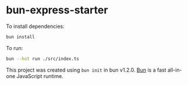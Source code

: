 # bun-express-starter

To install dependencies:

```bash
bun install
```

To run:

```bash
bun --hot run ./src/index.ts
```

This project was created using `bun init` in bun v1.2.0. [Bun](https://bun.sh) is a fast all-in-one JavaScript runtime.
